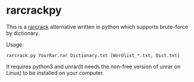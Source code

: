 rarcrackpy
==========

This is a [rarcrack](http://rarcrack.sourceforge.net) alternative written in python which supports brute-force by dictionary.

Usage:

    rarcrack.py YourRar.rar Dictionary.txt [Wordlist_*.txt, Dict.txt]

It requires python3 and unrar(It needs the non-free version of unrar on Linux) to be installed on your computer.
